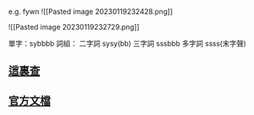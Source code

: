 e.g. fywn 
![[Pasted image 20230119232428.png]]

![[Pasted image 20230119232729.png]]

單字：sybbbb
詞組：
	二字詞
		sysy(bb)
	三字詞
		sssbbb
	多字詞
		ssss(末字聲)

## [這裏查](https://xkinput.gitee.io/tools/search)
## [官方文檔](https://pingshunhuangalex.gitbook.io/rime-xkjd/)

